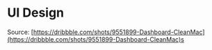 # UI Design

Source: [https://dribbble.com/shots/9551899-Dashboard-CleanMac](https://dribbble.com/shots/9551899-Dashboard-CleanMac)s